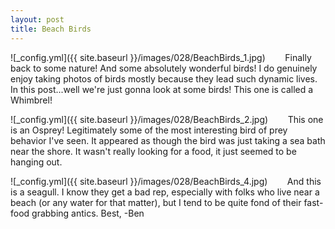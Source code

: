 ```yaml
---
layout: post
title: Beach Birds
---
```


![_config.yml]({{ site.baseurl }}/images/028/BeachBirds_1.jpg)
&nbsp;&nbsp;&nbsp;&nbsp;&nbsp;&nbsp; Finally back to some nature! And some absolutely wonderful birds! I do genuinely enjoy taking photos of birds mostly because they lead such dynamic lives. In this post...well we're just gonna look at some birds! This one is called a Whimbrel!

![_config.yml]({{ site.baseurl }}/images/028/BeachBirds_2.jpg)
&nbsp;&nbsp;&nbsp;&nbsp;&nbsp;&nbsp; This one is an Osprey! Legitimately some of the most interesting bird of prey behavior I've seen. It appeared as though the bird was just taking a sea bath near the shore. It wasn't really looking for a food, it just seemed to be hanging out. 

![_config.yml]({{ site.baseurl }}/images/028/BeachBirds_4.jpg)
&nbsp;&nbsp;&nbsp;&nbsp;&nbsp;&nbsp; And this is a seagull. I know they get a bad rep, especially with folks who live near a beach (or any water for that matter), but I tend to be quite fond of their fast-food grabbing antics. 
Best,
-Ben






 